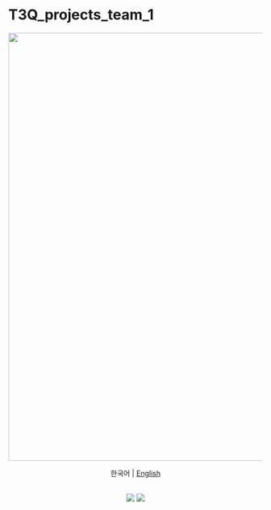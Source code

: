 # T3Q_projects_team_1

<div align="center">

<p><a align="center" href="https://everlasting-chicken-ada.notion.site/HOME-3c279bd41574456098349527fa339db2" target="_blank"> <img src="https://user-images.githubusercontent.com/108515200/201014715-95dc2034-8bff-4a5e-835f-65e5d8ef840b.png" width="850"/></a></p>

한국어 \| [English](.github/README_eng.md)

  <br>
  <div>
    <a href="https://everlasting-chicken-ada.notion.site/HOME-3c279bd41574456098349527fa339db2"><img src="https://img.shields.io/badge/Open in Notion-000000?style=flat&logo=Notion&logoColor=white"/></a>
    <a href="https://hits.seeyoufarm.com"><img src="https://hits.seeyoufarm.com/api/count/incr/badge.svg?url=https%3A%2F%2Fgithub.com%2Fknudatascientists%2FT3Q_projects_team_1&count_bg=%233D80C8&title_bg=%23555555&icon=actigraph.svg&icon_color=%23E7E7E7&title=hits&edge_flat=false"/></a>
  </div>
  
  
